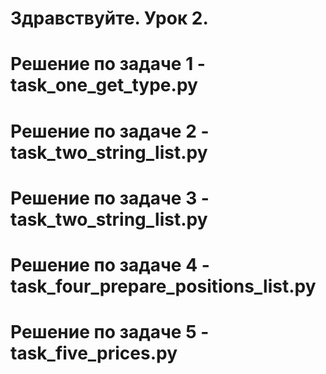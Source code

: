 # Здравствуйте. Урок 2. 
# Решение по задаче 1 - task_one_get_type.py
# Решение по задаче 2 - task_two_string_list.py
# Решение по задаче 3 - task_two_string_list.py
# Решение по задаче 4 - task_four_prepare_positions_list.py
# Решение по задаче 5 - task_five_prices.py



